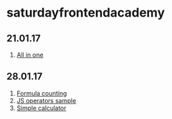 # saturdayfrontendacademy

21.01.17
-----------------------------------
1. [All in one](https://paulvoloschuk.github.io/saturdayfrontendacademy/homework1/index.html)

28.01.17
-----------------------------------
1. [Formula counting](https://paulvoloschuk.github.io/saturdayfrontendacademy/homework2/task1/index.html)
2. [JS operators sample](https://paulvoloschuk.github.io/saturdayfrontendacademy/homework2/task2/index.html)
3. [Simple calculator](https://paulvoloschuk.github.io/saturdayfrontendacademy/homework2/task3/index.html)
